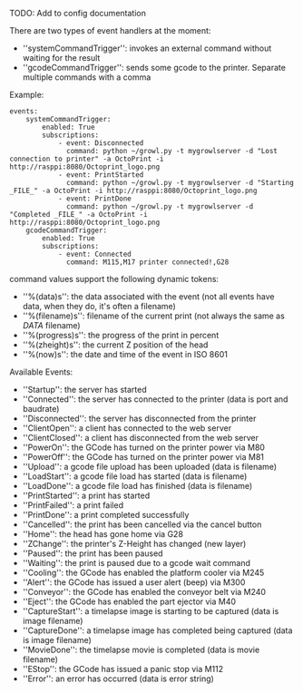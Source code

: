 TODO: Add to config documentation

There are two types of event handlers at the moment:
  * ''systemCommandTrigger'': invokes an external command without waiting for the result
  * ''gcodeCommandTrigger'': sends some gcode to the printer.  Separate multiple commands with a comma

Example: 

    events:
        systemCommandTrigger:
            enabled: True
            subscriptions:
                - event: Disconnected
                  command: python ~/growl.py -t mygrowlserver -d "Lost connection to printer" -a OctoPrint -i http://rasppi:8080/Octoprint_logo.png
                - event: PrintStarted
                  command: python ~/growl.py -t mygrowlserver -d "Starting _FILE_" -a OctoPrint -i http://rasppi:8080/Octoprint_logo.png
                - event: PrintDone
                  command: python ~/growl.py -t mygrowlserver -d "Completed _FILE_" -a OctoPrint -i http://rasppi:8080/Octoprint_logo.png
        gcodeCommandTrigger:
            enabled: True
            subscriptions:
                - event: Connected
                  command: M115,M17 printer connected!,G28


command values support the following dynamic tokens:
  * ''%(data)s'': the data associated with the event (not all events have data, when they do, it's often a filename)
  * ''%(filename)s'': filename of the current print (not always the same as _DATA_ filename)
  * ''%(progress)s'': the progress of the print in percent
  * ''%(zheight)s'': the current Z position of the head
  * ''%(now)s'': the date and time of the event in ISO 8601

Available Events:

  * ''Startup'': the server has started
  * ''Connected'': the server has connected to the printer (data is port and baudrate)
  * ''Disconnected'': the server has disconnected from the printer
  * ''ClientOpen'': a client has connected to the web server
  * ''ClientClosed'': a client has disconnected from the web server
  * ''PowerOn'': the GCode has turned on the printer power via M80
  * ''PowerOff'': the GCode has turned on the printer power via M81
  * ''Upload'': a gcode file upload has been uploaded (data is filename)
  * ''LoadStart'': a gcode file load has started  (data is filename)
  * ''LoadDone'': a gcode file load has finished  (data is filename)
  * ''PrintStarted'': a print has started
  * ''PrintFailed'': a print failed
  * ''PrintDone'': a print completed successfully
  * ''Cancelled'': the print has been cancelled via the cancel button
  * ''Home'': the head has gone home via G28
  * ''ZChange'': the printer's Z-Height has changed (new layer)
  * ''Paused'': the print has been paused
  * ''Waiting'': the print is paused due to a gcode wait command
  * ''Cooling'': the GCode has enabled the platform cooler via M245
  * ''Alert'': the GCode has issued a user alert (beep) via M300
  * ''Conveyor'': the GCode has enabled the conveyor belt via M240
  * ''Eject'': the GCode has enabled the part ejector via M40
  * ''CaptureStart'': a timelapse image is starting to be captured  (data is image filename)
  * ''CaptureDone'': a timelapse image has completed being captured (data is image filename)
  * ''MovieDone'': the timelapse movie is completed (data is movie filename)
  * ''EStop'': the GCode has issued a panic stop via M112
  * ''Error'': an error has occurred (data is error string)
